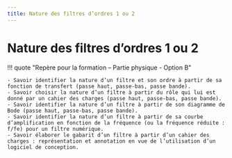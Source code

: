 ```yaml
---
title: Nature des filtres d’ordres 1 ou 2
---
```


# Nature des filtres d’ordres 1 ou 2

!!! quote "Repère pour la formation – Partie physique - Option B"

    - Savoir identifier la nature d’un filtre et son ordre à partir de sa fonction de transfert (passe haut, passe-bas, passe bande).
    - Savoir choisir la nature d’un filtre à partir du rôle qui lui est donné par un cahier des charges (passe haut, passe-bas, passe bande).
    - Savoir identifier la nature d’un filtre à partir de son diagramme de Bode (passe haut, passe-bas, passe bande).
    - Savoir identifier la nature d’un filtre à partir de sa courbe d’amplification en fonction de la fréquence (ou la fréquence réduite : f/fe) pour un filtre numérique.
    - Savoir élaborer le gabarit d’un filtre à partir d’un cahier des charges : représentation et annotation en vue de l’utilisation d’un logiciel de conception.



